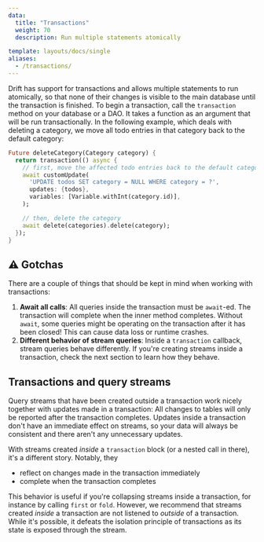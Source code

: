 ```yaml
---
data:
  title: "Transactions"
  weight: 70
  description: Run multiple statements atomically

template: layouts/docs/single
aliases:
  - /transactions/ 
---
```


Drift has support for transactions and allows multiple statements to run atomically,
so that none of their changes is visible to the main database until the transaction
is finished.
To begin a transaction, call the `transaction` method on your database or a DAO.
It takes a function as an argument that will be run transactionally. In the
following example, which deals with deleting a category, we move all todo entries
in that category back to the default category:

```dart
Future deleteCategory(Category category) {
  return transaction(() async {
    // first, move the affected todo entries back to the default category
    await customUpdate(
      'UPDATE todos SET category = NULL WHERE category = ?',
      updates: {todos},
      variables: [Variable.withInt(category.id)],
    );

    // then, delete the category
    await delete(categories).delete(category);
  });
}
```

## ⚠️ Gotchas
There are a couple of things that should be kept in mind when working with transactions:

1. __Await all calls__: All queries inside the transaction must be `await`-ed. The transaction
  will complete when the inner method completes. Without `await`, some queries might be operating
  on the transaction after it has been closed! This can cause data loss or runtime crashes.
2. __Different behavior of stream queries__: Inside a `transaction` callback, stream queries behave
differently. If you're creating streams inside a transaction, check the next section to learn how
they behave.

## Transactions and query streams
Query streams that have been created outside a transaction work nicely together with
updates made in a transaction: All changes to tables will only be reported after the
transaction completes. Updates inside a transaction don't have an immediate effect on
streams, so your data will always be consistent and there aren't any unnecessary updates.

With streams created _inside_ a `transaction` block (or a nested call in there), it's
a different story. Notably, they

- reflect on changes made in the transaction immediately
- complete when the transaction completes

This behavior is useful if you're collapsing streams inside a transaction, for instance by
calling `first` or `fold`.
However, we recommend that streams created _inside_ a transaction are not listened to
_outside_ of a transaction. While it's possible, it defeats the isolation principle
of transactions as its state is exposed through the stream.
